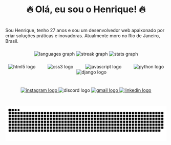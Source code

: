 <h1 align="center">🔥 Olá, eu sou o Henrique! 🔥</h1>

###

<h1 align="right"><Sobre mim></h1>

###

<p align="left">Sou Henrique, tenho 27 anos e sou um desenvolvedor web apaixonado por criar soluções práticas e inovadoras.  Atualmente moro no Rio de Janeiro, Brasil.</p>

###

<div align="center">
  <img src="https://github-readme-stats.vercel.app/api/top-langs?username=henriqueferreiradev&locale=en&hide_title=false&layout=compact&card_width=320&langs_count=5&theme=great-gatsby&hide_border=true" height="200" alt="languages graph"  />
  <img src="https://streak-stats.demolab.com?user=henriqueferreiradev&locale=en&mode=weekly&theme=great-gatsby&hide_border=true&border_radius=5" height="201" alt="streak graph"  />
  <img src="https://github-readme-stats.vercel.app/api?username=henriqueferreiradev&hide_title=true&hide_rank=false&show_icons=true&include_all_commits=true&count_private=true&disable_animations=false&theme=great-gatsby&locale=en&hide_border=false&custom_title=Stats" height="200" alt="stats graph"  />
</div>

###

<div align="center">
  <img src="https://cdn.jsdelivr.net/gh/devicons/devicon/icons/html5/html5-plain-wordmark.svg" height="50" alt="html5 logo"  />
  <img width="30" />
  <img src="https://cdn.jsdelivr.net/gh/devicons/devicon/icons/css3/css3-plain-wordmark.svg" height="50" alt="css3 logo"  />
  <img width="30" />
  <img src="https://cdn.jsdelivr.net/gh/devicons/devicon/icons/javascript/javascript-plain.svg" height="50" alt="javascript logo"  />
  <img width="30" />
  <img src="https://cdn.jsdelivr.net/gh/devicons/devicon/icons/python/python-original-wordmark.svg" height="50" alt="python logo"  />
  <img width="30" />
  <img src="https://cdn.jsdelivr.net/gh/devicons/devicon/icons/django/django-plain.svg" height="50" alt="django logo"  />
</div>

###

<br clear="both">

<div align="center">
  <a href="https://www.instagram.com/henrique_fer26" target="_blank">
    <img src="https://raw.githubusercontent.com/maurodesouza/profile-readme-generator/master/src/assets/icons/social/instagram/default.svg" width="80" height="50" alt="instagram logo"  />
  </a>
  <img src="https://raw.githubusercontent.com/maurodesouza/profile-readme-generator/master/src/assets/icons/social/discord/default.svg" width="80" height="50" alt="discord logo"  />
  <a href="henriquef501@gmail.com" target="_blank">
    <img src="https://raw.githubusercontent.com/maurodesouza/profile-readme-generator/master/src/assets/icons/social/gmail/default.svg" width="80" height="50" alt="gmail logo"  />
  </a>
  <a href="https://www.linkedin.com/in/henrique-ferreira-5931062a0/" target="_blank">
    <img src="https://raw.githubusercontent.com/maurodesouza/profile-readme-generator/master/src/assets/icons/social/linkedin/default.svg" width="80" height="50" alt="linkedin logo"  />
  </a>
</div>

###

<br clear="both">

<img src="https://raw.githubusercontent.com/henriqueferreiradev/henriqueferreiradev/output/snake.svg" alt="Snake animation" />

###
